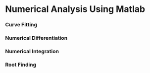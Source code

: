 # Numerical Analysis Using Matlab

### Curve Fitting

### Numerical Differentiation

### Numerical Integration

### Root Finding
